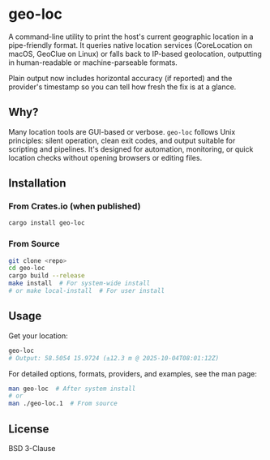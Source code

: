 # geo-loc

A command-line utility to print the host's current geographic location in a pipe-friendly format. It queries native location services (CoreLocation on macOS, GeoClue on Linux) or falls back to IP-based geolocation, outputting in human-readable or machine-parseable formats.

Plain output now includes horizontal accuracy (if reported) and the provider's timestamp so you can tell how fresh the fix is at a glance.

## Why?

Many location tools are GUI-based or verbose. `geo-loc` follows Unix principles: silent operation, clean exit codes, and output suitable for scripting and pipelines. It's designed for automation, monitoring, or quick location checks without opening browsers or editing files.

## Installation

### From Crates.io (when published)
```bash
cargo install geo-loc
```

### From Source
```bash
git clone <repo>
cd geo-loc
cargo build --release
make install  # For system-wide install
# or make local-install  # For user install
```

## Usage

Get your location:
```bash
geo-loc
# Output: 58.5054 15.9724 (±12.3 m @ 2025-10-04T08:01:12Z)
```

For detailed options, formats, providers, and examples, see the man page:
```bash
man geo-loc  # After system install
# or
man ./geo-loc.1  # From source
```

## License

BSD 3-Clause